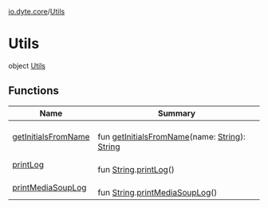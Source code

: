 [io.dyte.core](../index.md)/[Utils](index.md)

# Utils


object [Utils](index.md)

## Functions

| Name | Summary |
|---|---|
| [getInitialsFromName](get-initials-from-name.md) | <br/>fun [getInitialsFromName](get-initials-from-name.md)(name: [String](https://kotlinlang.org/api/latest/jvm/stdlib/kotlin/-string/index.html)): [String](https://kotlinlang.org/api/latest/jvm/stdlib/kotlin/-string/index.html) |
| [printLog](print-log.md) | <br/>fun [String](https://kotlinlang.org/api/latest/jvm/stdlib/kotlin/-string/index.html).[printLog](print-log.md)() |
| [printMediaSoupLog](print-media-soup-log.md) | <br/>fun [String](https://kotlinlang.org/api/latest/jvm/stdlib/kotlin/-string/index.html).[printMediaSoupLog](print-media-soup-log.md)() |
